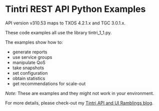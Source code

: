 # Tintri REST API Python Examples
API version v310.53 maps to TXOS 4.2.1.x and TGC 3.0.1.x.

These code examples all use the library tintri_1_1.py.

The examples show how to:
- generate reports
- use service groups
- manipulate QoS
- take snapshots
- set configuration
- obtain statistics
- get recommendations for scale-out

*Note:* These are examples and they might not work in your environment.

For more details, please check-out my [Tintri API and UI Ramblings blog](http://tintriapiui.wordpress.com).
